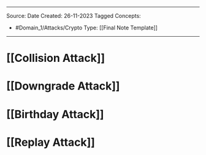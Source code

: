 - - -
Source:
Date Created:  26-11-2023
Tagged Concepts:
- #Domain_1/Attacks/Crypto 
Type: [[Final Note Template]]
- - - 


# [[Collision Attack]]
# [[Downgrade Attack]]
# [[Birthday Attack]]
# [[Replay Attack]]